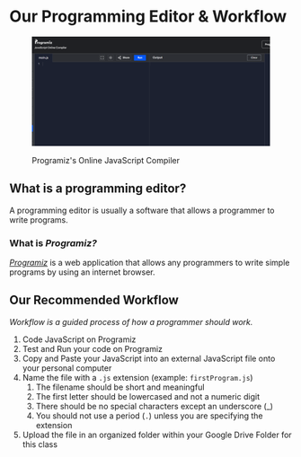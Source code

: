 # Our Programming Editor & Workflow

<figure><img src="../.gitbook/assets/image.png" alt=""><figcaption><p>Programiz's Online JavaScript Compiler</p></figcaption></figure>

## What is a programming editor?

A programming editor is usually a software that allows a programmer to write programs.

### What is _Programiz?_

[_Programiz_](https://www.programiz.com/javascript/online-compiler/) is a web application that allows any programmers to write simple programs by using an internet browser.

## Our Recommended Workflow

_Workflow is a guided process of how a programmer should work._

1. Code JavaScript on Programiz
2. Test and Run your code on Programiz
3. Copy and Paste your JavaScript into an external JavaScript file onto your personal computer
4. Name the file with a `.js` extension (example: `firstProgram.js`)
   1. The filename should be short and meaningful
   2. The first letter should be lowercased and not a numeric digit
   3. There should be no special characters except an underscore (\_)
   4. You should not use a period (`.`) unless you are specifying the extension
5. Upload the file in an organized folder within your Google Drive Folder for this class

